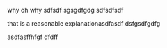 why oh why sdfsdf sgsgdfgdg sdfsdfsdf

that is a reasonable explanationasdfasdf dsfgsdfgdfg

asdfasffhfgf dfdff